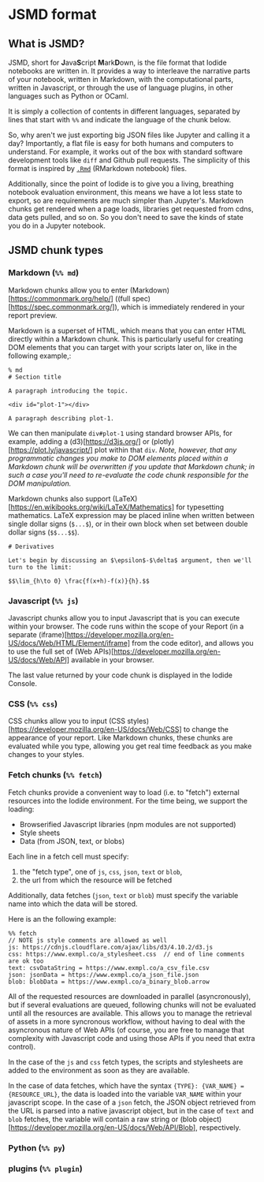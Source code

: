 # JSMD format 

## What is JSMD?

JSMD, short for **J**ava**S**cript **M**ark**D**own, is the file format that
Iodide notebooks are written in. It provides a way to interleave the narrative
parts of your notebook, written in Markdown, with the computational parts, written
in Javascript, or through the use of language plugins, in other languages such
as Python or OCaml.

It is simply a collection of contents in different languages,
separated by lines that start with `%%` and indicate the language of the chunk
below.

So, why aren't we just exporting big JSON files like Jupyter and calling it a
day? Importantly, a flat file is easy for both humans and computers to
understand. For example, it works out of the box with standard software
development tools like ``diff`` and Github pull requests. The simplicity of this
format is inspired by [`.Rmd`](https://rmarkdown.rstudio.com/r_notebooks.html)
(RMarkdown notebook) files.

Additionally, since the point of Iodide is to give you a living, breathing
notebook evaluation environment, this means we have a lot less state to export,
so are requirements are much simpler than Jupyter's. Markdown chunks get
rendered when a page loads, libraries get requested from cdns, data gets pulled,
and so on. So you don't need to save the kinds of state you do in a Jupyter
notebook.

## JSMD chunk types

### Markdown (`%% md`)

Markdown chunks allow you to enter (Markdown)[https://commonmark.org/help/] ((full spec)[https://spec.commonmark.org/]), which is immediately rendered in your report preview.

Markdown is a superset of HTML, which means that you can enter HTML directly within a Markdown chunk. This is particularly useful for creating DOM elements that you can target with your scripts later on, like in the following example,:

```
% md
# Section title

A paragraph introducing the topic.

<div id="plot-1"></div>

A paragraph describing plot-1.
```

We can then manipulate `div#plot-1` using standard browser APIs, for example, adding a (d3)[https://d3js.org/] or (plotly)[https://plot.ly/javascript/] plot within that `div`. _Note, however, that any programmatic changes you make to DOM elements placed within a Markdown chunk will be overwritten if you update that Markdown chunk; in such a case you'll need to re-evaluate the code chunk responsible for the DOM manipulation._

Markdown chunks also support (LaTeX)[https://en.wikibooks.org/wiki/LaTeX/Mathematics] for typesetting mathematics. LaTeX expression may be placed inline when written between single dollar signs (`$...$`), or in their own block when set between double dollar signs (`$$...$$`).

```
# Derivatives

Let's begin by discussing an $\epsilon$-$\delta$ argument, then we'll turn to the limit:

$$\lim_{h\to 0} \frac{f(x+h)-f(x)}{h}.$$

```

### Javascript (`%% js`)

Javascript chunks allow you to input Javascript that is you can execute within your browser. The code runs within the scope of your Report (in a separate (iframe)[https://developer.mozilla.org/en-US/docs/Web/HTML/Element/iframe] from the code editor), and allows you to use the full set of (Web APIs)[https://developer.mozilla.org/en-US/docs/Web/API] available in your browser.

The last value returned by your code chunk is displayed in the Iodide Console.

### CSS (`%% css`)

CSS chunks allow you to input (CSS styles)[https://developer.mozilla.org/en-US/docs/Web/CSS] to change the appearance of your report. Like Markdown chunks, these chunks are evaluated while you type, allowing you  get real time feedback as you make changes to your styles.

### Fetch chunks (`%% fetch`)

Fetch chunks provide a convenient way to load (i.e. to "fetch") external resources into the Iodide environment. For the time being, we support the loading:
- Browserified Javascript libraries (npm modules are not supported)
- Style sheets
- Data (from JSON, text, or blobs)

Each line in a fetch cell must specify:
1. the "fetch type", one of `js`, `css`, `json`, `text` or `blob`,
2. the url from which the resource will be fetched

Additionally, data fetches (`json`, `text` or `blob`) must specify the variable name into which the data will be stored.

Here is an the following example:
```
%% fetch
// NOTE js style comments are allowed as well
js: https://cdnjs.cloudflare.com/ajax/libs/d3/4.10.2/d3.js
css: https://www.exmpl.co/a_stylesheet.css  // end of line comments are ok too
text: csvDataString = https://www.exmpl.co/a_csv_file.csv
json: jsonData = https://www.exmpl.co/a_json_file.json
blob: blobData = https://www.exmpl.co/a_binary_blob.arrow
```

All of the requested resources are downloaded in parallel (asyncronously), but if several evaluations are queued, following chunks will not be evaluated until all the resources are available. This allows you to manage the retrieval of assets in a more syncronous workflow, without having to deal with the asyncronous nature of Web APIs (of course, you are free to manage that complexity with Javascript code and using those APIs if you need that extra control).

In the case of the `js` and `css` fetch types, the scripts and stylesheets are added to the environment as soon as they are available.

In the case of data fetches, which have the syntax `{TYPE}: {VAR_NAME} = {RESOURCE_URL}`, the data is loaded into the variable `VAR_NAME` within your javascript scope. In the case of a `json` fetch, the JSON object retrieved from the URL is parsed into a native javascript object, but in the case of `text` and `blob` fetches, the variable will contain a raw string or (blob object)[https://developer.mozilla.org/en-US/docs/Web/API/Blob], respectively.

### Python (`%% py`)

### plugins (`%% plugin`)




